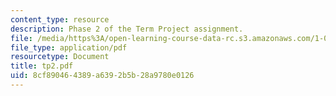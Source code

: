 ```yaml
---
content_type: resource
description: Phase 2 of the Term Project assignment.
file: /media/https%3A/open-learning-course-data-rc.s3.amazonaws.com/1-040-project-management-spring-2004/8cf890464389a6392b5b28a9780e0126_tp2.pdf
file_type: application/pdf
resourcetype: Document
title: tp2.pdf
uid: 8cf89046-4389-a639-2b5b-28a9780e0126
---
```

